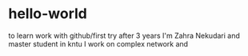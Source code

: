 # hello-world
to learn work with github/first try after 3 years
I'm Zahra Nekudari and master student in kntu
I work on complex network and 
